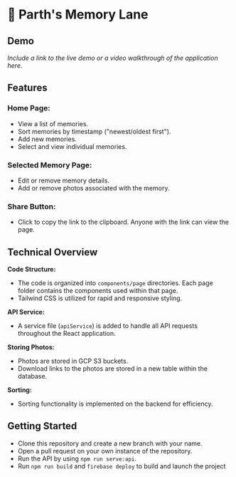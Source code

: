 # 🚀 Parth's Memory Lane

## Demo

*Include a link to the live demo or a video walkthrough of the application here.*

## Features

### Home Page:

- View a list of memories.
- Sort memories by timestamp ("newest/oldest first").
- Add new memories.
- Select and view individual memories.

### Selected Memory Page:

- Edit or remove memory details.
- Add or remove photos associated with the memory.

### Share Button:

- Click to copy the link to the clipboard. Anyone with the link can view the page.

## Technical Overview

**Code Structure:**

- The code is organized into `components/page` directories. Each page folder contains the components used within that page.
- Tailwind CSS is utilized for rapid and responsive styling.

**API Service:**

- A service file (`apiService`) is added to handle all API requests throughout the React application.

**Storing Photos:**

- Photos are stored in GCP S3 buckets.
- Download links to the photos are stored in a new table within the database.

**Sorting:**

- Sorting functionality is implemented on the backend for efficiency.

## Getting Started

- Clone this repository and create a new branch with your name.
- Open a pull request on your own instance of the repository.
- Run the API by using `npm run serve:api`.
- Run `npm run build` and `firebase deploy` to build and launch the project 
